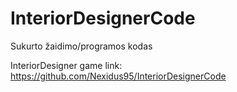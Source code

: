# InteriorDesignerCode
 
Sukurto žaidimo/programos kodas

InteriorDesigner game link: https://github.com/Nexidus95/InteriorDesignerCode
